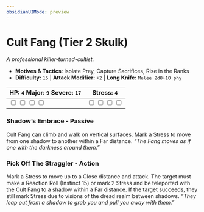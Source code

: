 ```yaml
---
obsidianUIMode: preview
---
```

# Cult Fang (Tier 2 Skulk)

*A professional killer-turned-cultist.*

- **Motives & Tactics**: Isolate Prey, Capture Sacrifices, Rise in the Ranks
- **Difficulty:** `15` | **Attack Modifier:** `+2` | **Long Knife:** `Melee 2d8+10 phy`

| HP: `4` Major: `9` Severe: `17` | Stress: `4` |
|--|--|
|  <input type="checkbox" unchecked id="17d29d08"> <input type="checkbox" unchecked id="7d5db4fe"> <input type="checkbox" unchecked id="e04ffa8a"> <input type="checkbox" unchecked id="5f0dfd46"> |  <input type="checkbox" unchecked id="ecf217f2"> <input type="checkbox" unchecked id="17746854"> <input type="checkbox" unchecked id="a8133455"> <input type="checkbox" unchecked id="b6923ccc"> |

### Shadow’s Embrace - Passive

Cult Fang can climb and walk on vertical surfaces. Mark a Stress to move from one shadow to another within a Far distance. *“The Fang moves as if one with the darkness around them.”*

### Pick Off The Straggler - Action

Mark a Stress to move up to a Close distance and attack. The target must make a Reaction Roll (Instinct 15) or mark 2 Stress and be teleported with the Cult Fang to a shadow within a Far distance. If the target succeeds, they still mark Stress due to visions of the dread realm between shadows. *“They leap out from a shadow to grab you and pull you away with them.”*



